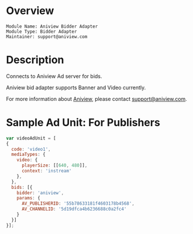 # Overview

```
Module Name: Aniview Bidder Adapter
Module Type: Bidder Adapter
Maintainer: support@aniview.com
```

# Description

Connects to Aniview Ad server for bids.

Aniview bid adapter supports Banner and Video currently.

For more information about [Aniview](http://www.aniview.com), please contact [support@aniview.com](support@aniview.com).

# Sample Ad Unit: For Publishers
```javascript
var videoAdUnit = [
{
  code: 'video1',
  mediaTypes: {
    video: {
      playerSize: [[640, 480]],
      context: 'instream'
    },
  },
  bids: [{
    bidder: 'aniview',
    params: {
      AV_PUBLISHERID: '55b78633181f4603178b4568',
      AV_CHANNELID: '5d19dfca4b6236688c0a2fc4'
    }
  }]
}];
```
